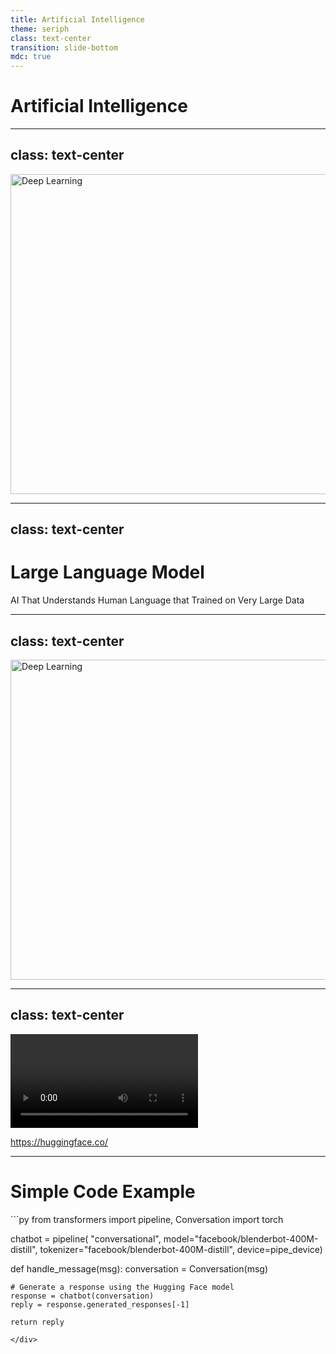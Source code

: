 ```yaml
---
title: Artificial Intelligence
theme: seriph
class: text-center
transition: slide-bottom
mdc: true
---
```


# Artificial Intelligence

---
class: text-center
---

<div class="flex justify-center">
  <img src="/deep.jpg" alt="Deep Learning" width="512" />
</div>

---
class: text-center
---

<div class="absolute inset-0 flex items-center justify-center">
  <div>
    <h1 class="text-6xl">Large Language Model</h1>
    <p class="text-2xl">AI That Understands Human Language that Trained on Very Large Data</p>
  </div>
</div>

---
class: text-center
---

<div class="flex justify-center">
  <img src="/llm.png" alt="Deep Learning" width="512" />
</div>

---
class: text-center
---

<video src="https://huggingface.co/datasets/huggingface/documentation-images/resolve/main/blog/assisted-generation/gif_2_1080p.mov" autoplay loop></video>

<a href="https://huggingface.co/">https://huggingface.co/</a>

---

<h1 class="text-6xl">Simple Code Example</h1>
<div class="absolute inset-0 flex items-center justify-center">
```py
from transformers import pipeline, Conversation
import torch

chatbot = pipeline(
            "conversational", 
            model="facebook/blenderbot-400M-distill",
            tokenizer="facebook/blenderbot-400M-distill",
            device=pipe_device)

def handle_message(msg):
    conversation = Conversation(msg)

    # Generate a response using the Hugging Face model
    response = chatbot(conversation)
    reply = response.generated_responses[-1]

    return reply

```
</div>